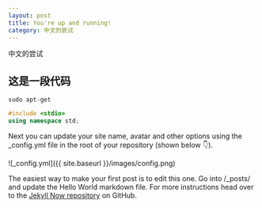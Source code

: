 ```yaml
---
layout: post
title: You're up and running!
category: 中文的尝试
---
```


中文的尝试
## 这是一段代码
    sudo apt-get
```cpp
#include <stdio>
using namespace std;
```
Next you can update your site name, avatar and other options using the _config.yml file in the root of your repository (shown below :point_down:).

![_config.yml]({{ site.baseurl }}/images/config.png)

The easiest way to make your first post is to edit this one. Go into /_posts/ and update the Hello World markdown file. For more instructions head over to the [Jekyll Now repository](https://github.com/barryclark/jekyll-now) on GitHub.
